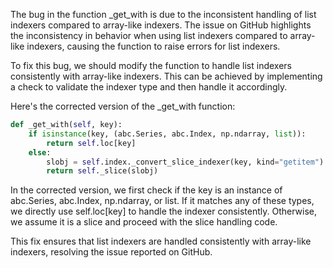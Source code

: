 The bug in the function _get_with is due to the inconsistent handling of list indexers compared to array-like indexers. The issue on GitHub highlights the inconsistency in behavior when using list indexers compared to array-like indexers, causing the function to raise errors for list indexers.

To fix this bug, we should modify the function to handle list indexers consistently with array-like indexers. This can be achieved by implementing a check to validate the indexer type and then handle it accordingly.

Here's the corrected version of the _get_with function:

```python
def _get_with(self, key):
    if isinstance(key, (abc.Series, abc.Index, np.ndarray, list)):
        return self.loc[key]
    else:
        slobj = self.index._convert_slice_indexer(key, kind="getitem")
        return self._slice(slobj)
```

In the corrected version, we first check if the key is an instance of abc.Series, abc.Index, np.ndarray, or list. If it matches any of these types, we directly use self.loc[key] to handle the indexer consistently. Otherwise, we assume it is a slice and proceed with the slice handling code.

This fix ensures that list indexers are handled consistently with array-like indexers, resolving the issue reported on GitHub.